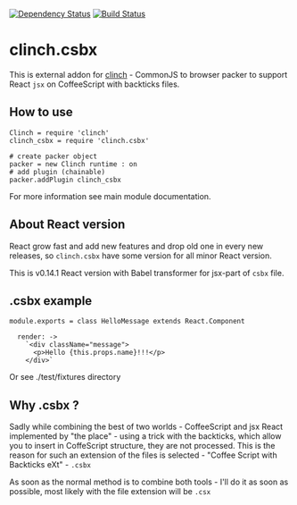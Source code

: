 [![Dependency Status](https://gemnasium.com/Meettya/clinch.csbx.svg)](https://gemnasium.com/Meettya/clinch.csbx)
[![Build Status](https://travis-ci.org/Meettya/clinch.csbx.svg?branch=react_0.14_beta)](https://travis-ci.org/Meettya/clinch.csbx)

# clinch.csbx

This is external addon for [clinch](https://github.com/Meettya/clinch) - CommonJS to browser packer to support React ```jsx``` on CoffeeScript with backticks files.

## How to use

    Clinch = require 'clinch'
    clinch_csbx = require 'clinch.csbx'

    # create packer object
    packer = new Clinch runtime : on
    # add plugin (chainable)
    packer.addPlugin clinch_csbx

For more information see main module documentation.

## About React version

React grow fast and add new features and drop old one in every new releases, so ```clinch.csbx``` have some version for all minor React version.

This is v0.14.1 React version with Babel transformer for jsx-part of ```csbx``` file.

## .csbx example

    module.exports = class HelloMessage extends React.Component

      render: ->
        `<div className="message">
          <p>Hello {this.props.name}!!!</p>
        </div>`

Or see ./test/fixtures directory

## Why .csbx ?

Sadly while combining the best of two worlds - CoffeeScript and jsx React implemented by "the place" - using a trick with the backticks, which allow you to insert in CoffeScript structure, they are not processed. This is the reason for such an extension of the files is selected - "Coffee Script with Backticks eXt" - `.csbx`

As soon as the normal method is to combine both tools - I'll do it as soon as possible, most likely with the file extension will be `.csx`

